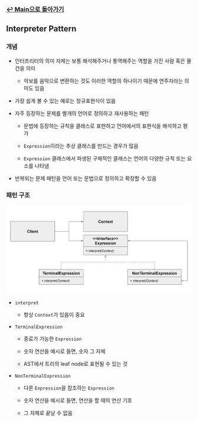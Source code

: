 ### [↩︎ Main으로 돌아가기](../../README.md)

## Interpreter Pattern

### 개념

- 인터프리터의 의미 자체는 보통 해석해주거나 통역해주는 역할을 가진 사람 혹은 물건을 의미

  - 악보를 음악으로 변환하는 것도 이러한 역할의 하나이기 때문에 연주자라는 의미도 있음

- 가장 쉽게 볼 수 있는 예로는 정규표현식이 있음

- 자주 등장하는 문제를 별개의 언어로 정의하고 재사용하는 패턴

  - 문법에 등장하는 규칙을 클래스로 표현하고 언어에서의 표현식을 해석하고 평가

  - `Expression`이라는 추상 클래스를 만드는 경우가 많음

  - `Expression` 클래스에서 파생된 구체적인 클래스는 언어의 다양한 규칙 또는 요소를 나타냄

- 반복되는 문제 패턴을 언어 또는 문법으로 정의하고 확장할 수 있음

### 패턴 구조

![interpreter](../../image/interpreter.png)

- `interpret`

  - 항상 `Context`가 있음이 중요

- `TerminalExpression`

  - 종료가 가능한 `Expression`

  - 숫자 연산을 예시로 들면, 숫자 그 자체

  - AST에서 트리의 leaf node로 표현될 수 있는 것

- `NonTerminalExpression`

  - 다른 `Expression`을 참조하는 `Expression`

  - 숫자 연산을 예시로 들면, 연산을 할 때의 연산 기호

  - 그 자체로 끝날 수 없음
